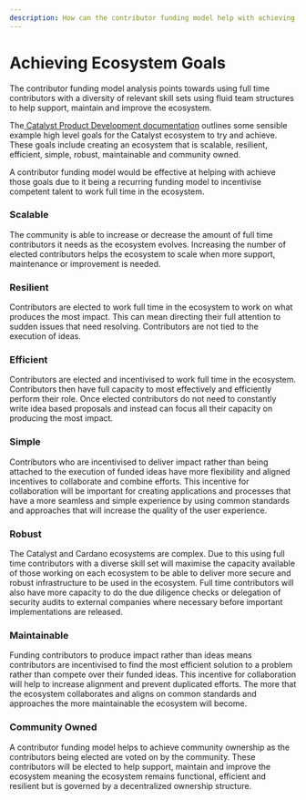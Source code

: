 ```yaml
---
description: How can the contributor funding model help with achieving ecosystem goals?
---
```


# Achieving Ecosystem Goals

The contributor funding model analysis points towards using full time contributors with a diversity of relevant skill sets using fluid team structures to help support, maintain and improve the ecosystem.

The[ Catalyst Product Development documentation](https://docs.catalystcontributors.org/catalyst-product-development/funding-process/catalyst-ecosystem-goals) outlines some sensible example high level goals for the Catalyst ecosystem to try and achieve. These goals include creating an ecosystem that is scalable, resilient, efficient, simple, robust, maintainable and community owned.&#x20;

A contributor funding model would be effective at helping with achieve those goals due to it being a recurring funding model to incentivise competent talent to work full time in the ecosystem.



### **Scalable**

The community is able to increase or decrease the amount of full time contributors it needs as the ecosystem evolves. Increasing the number of elected contributors helps the ecosystem to scale when more support, maintenance or improvement is needed.



### **Resilient**&#x20;

Contributors are elected to work full time in the ecosystem to work on what produces the most impact. This can mean directing their full attention to sudden issues that need resolving. Contributors are not tied to the execution of ideas.



### **Efficient**

Contributors are elected and incentivised to work full time in the ecosystem. Contributors then have full capacity to most effectively and efficiently perform their role. Once elected contributors do not need to constantly write idea based proposals and instead can focus all their capacity on producing the most impact.



### Simple

Contributors who are incentivised to deliver impact rather than being attached to the execution of funded ideas have more flexibility and aligned incentives to collaborate and combine efforts. This incentive for collaboration will be important for creating applications and processes that have a more seamless and simple experience by using common standards and approaches that will increase the quality of the user experience.



### Robust

The Catalyst and Cardano ecosystems are complex. Due to this using full time contributors with a diverse skill set will maximise the capacity available of those working on each ecosystem to be able to deliver more secure and robust infrastructure to be used in the ecosystem. Full time contributors will also have more capacity to do the due diligence checks or delegation of security audits to external companies where necessary before important implementations are released.



### **Maintainable**

Funding contributors to produce impact rather than ideas means contributors are incentivised to find the most efficient solution to a problem rather than compete over their funded ideas. This incentive for collaboration will help to increase alignment and prevent duplicated efforts. The more that the ecosystem collaborates and aligns on common standards and approaches the more maintainable the ecosystem will become.



### **Community Owned**

A contributor funding model helps to achieve community ownership as the contributors being elected are voted on by the community. These contributors will be elected to help support, maintain and improve the ecosystem meaning the ecosystem remains functional, efficient and resilient but is governed by a decentralized ownership structure.
